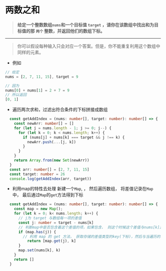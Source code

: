 # 两数之和

> **给定一个整数数组`nums`和一个目标值 `target` ，请你在该数组中找出和为目标值的那 `两个` 整数，并返回他们的数组下标。**
---
> 你可以假设每种输入只会对应一个答案。但是，你不能重复利用这个数组中同样的元素。

- 例如

```javascript
// 给定 
nums = [2, 7, 11, 15], target = 9

// 因为 
nums[0] + nums[1] = 2 + 7 = 9
// 所以返回 
[0, 1]
```

- 遍历两次求和，过滤出符合条件的下标拼接成数组

```typescript
  const getAddIndex = (nums: number[], target: number): number[] => {
    const newArr: number[] = []
    for (let j = nums.length - 1; j >= 0; j--) {
      for (let k = 0; k < nums.length; k++) {
        if (nums[j] + nums[k] === target && j !== k) {
          newArr.push(...[j, k])
        }
      }
    }
    return Array.from(new Set(newArr))
  }
  const arr: number[] = [2, 7, 11, 15]
  const target: number = 26
  console.log(getAddIndex(arr, target))
```

- 利用map的特性去处理
  新建一个`Map`, ， 然后遍历数组， 将差值记录在`Map`中， 最后通过`Map`的`get`方法得到下标

```typescript
  const getAddIndex = (nums: number[], target: number): number[] => {
    const map = new Map();
    for (let k = 0; k< nums.length; k++) {
      // j为 target 与数组每一项的差值 
      const j: number = target - nums[k]
      // 判断map中是否包含着这个差值的项，如果包含， 则这个时候这个差值与nums[k]之和等于target
      if (map.has(j)) {
        // 利用 map 的 get 方法， 获取存储的差值类型的key(下标)，然后与当遍历的次数k一起返回
          return [map.get(j), k]
      }
      map.set(nums[k], k)
    }
    return []
  }

```
